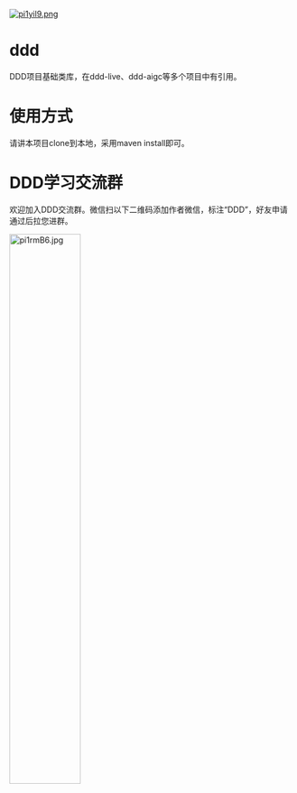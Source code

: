[![pi1yil9.png](https://z1.ax1x.com/2023/11/08/pi1yil9.png)](https://imgse.com/i/pi1yil9)

# ddd

DDD项目基础类库，在ddd-live、ddd-aigc等多个项目中有引用。

# 使用方式

请讲本项目clone到本地，采用maven install即可。

# DDD学习交流群
欢迎加入DDD交流群。微信扫以下二维码添加作者微信，标注“DDD”，好友申请通过后拉您进群。
<div><img src="https://z1.ax1x.com/2023/11/08/pi1rmB6.jpg" width="50%" height="50%" alt="pi1rmB6.jpg" border="0" /><div>
